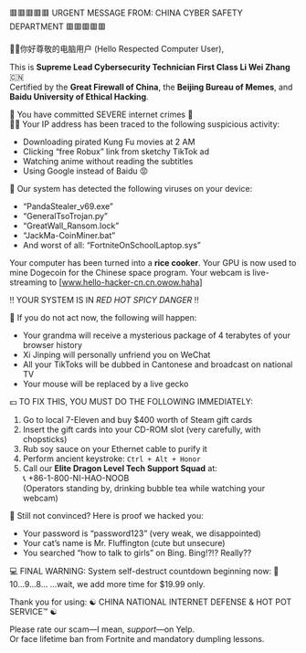 🟥🟥🟥🟥🟥 URGENT MESSAGE FROM: CHINA CYBER SAFETY DEPARTMENT 🟥🟥🟥🟥🟥

👨‍💻你好尊敬的电脑用户 (Hello Respected Computer User),

This is **Supreme Lead Cybersecurity Technician First Class Li Wei Zhang** 🇨🇳  
Certified by the **Great Firewall of China**, the **Beijing Bureau of Memes**, and **Baidu University of Ethical Hacking**.

🚨 You have committed SEVERE internet crimes 🚨  
🕵️‍♂️ Your IP address has been traced to the following suspicious activity:
- Downloading pirated Kung Fu movies at 2 AM
- Clicking “free Robux” link from sketchy TikTok ad
- Watching anime without reading the subtitles
- Using Google instead of Baidu 😡

🧠 Our system has detected the following viruses on your device:
- “PandaStealer_v69.exe”
- “GeneralTsoTrojan.py”
- “GreatWall_Ransom.lock”
- “JackMa-CoinMiner.bat”
- And worst of all: “FortniteOnSchoolLaptop.sys”

Your computer has been turned into a **rice cooker**.
Your GPU is now used to mine Dogecoin for the Chinese space program.
Your webcam is live-streaming to [www.hello-hacker-cn.cn.owow.haha]

‼️ YOUR SYSTEM IS IN *RED HOT SPICY DANGER* ‼️

👺 If you do not act now, the following will happen:
- Your grandma will receive a mysterious package of 4 terabytes of your browser history
- Xi Jinping will personally unfriend you on WeChat
- All your TikToks will be dubbed in Cantonese and broadcast on national TV
- Your mouse will be replaced by a live gecko

💴 TO FIX THIS, YOU MUST DO THE FOLLOWING IMMEDIATELY:
1. Go to local 7-Eleven and buy $400 worth of Steam gift cards  
2. Insert the gift cards into your CD-ROM slot (very carefully, with chopsticks)  
3. Rub soy sauce on your Ethernet cable to purify it  
4. Perform ancient keystroke: `Ctrl + Alt + Honor`  
5. Call our **Elite Dragon Level Tech Support Squad** at:  
📞 +86-1-800-NI-HAO-NOOB  
(Operators standing by, drinking bubble tea while watching your webcam)

💬 Still not convinced? Here is proof we hacked you:
- Your password is “password123” (very weak, we disappointed)
- Your cat’s name is Mr. Fluffington (cute but unsecure)
- You searched “how to talk to girls” on Bing. Bing!?!? Really??

💻 FINAL WARNING:
System self-destruct countdown beginning now:
🐉 10...9...8...
...wait, we add more time for $19.99 only.

Thank you for using:
☯️ CHINA NATIONAL INTERNET DEFENSE & HOT POT SERVICE™ ☯️

Please rate our scam—I mean, *support*—on Yelp.  
Or face lifetime ban from Fortnite and mandatory dumpling lessons.
